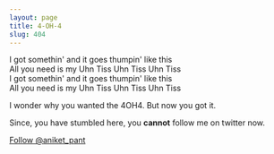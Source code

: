 ```yaml
---
layout: page
title: 4-OH-4
slug: 404
---
```


<section class="g one-whole landmark" markdown="1">

<p class="highlight lead text--center">I got somethin' and it goes thumpin' like this<br/>All you need is my Uhn Tiss Uhn Tiss Uhn Tiss<br/>I got somethin' and it goes thumpin' like this<br/>All you need is my Uhn Tiss Uhn Tiss Uhn Tiss</p>

I wonder why you wanted the 4OH4. But now you got it.

Since, you have stumbled here, you **cannot** follow me on twitter now.

<a href="https://twitter.com/aniket_pant" class="twitter-follow-button" data-show-count="true">Follow @aniket_pant</a>

</section>